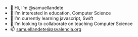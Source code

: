 - 👋 Hi, I’m @samuellandete
- 👀 I’m interested in education, Computer Science
- 🌱 I’m currently learning javascript, Swift
- 💞️ I’m looking to collaborate on teaching Computer Science
- 📫 samuellandete@asvalencia.org

<!---
samuellandete/samuellandete is a ✨ special ✨ repository because its `README.md` (this file) appears on your GitHub profile.
You can click the Preview link to take a look at your changes.
--->

